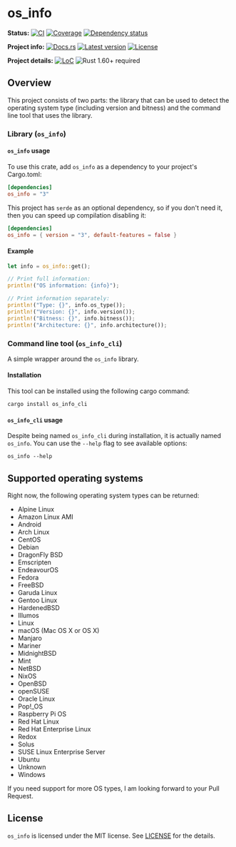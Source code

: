 # os_info

**Status:**
[![CI](https://github.com/stanislav-tkach/os_info/workflows/CI/badge.svg)](https://github.com/stanislav-tkach/os_info/actions)
[![Coverage](https://codecov.io/gh/stanislav-tkach/os_info/branch/master/graph/badge.svg)](https://codecov.io/gh/stanislav-tkach/os_info)
[![Dependency status](https://deps.rs/repo/github/stanislav-tkach/os_info/status.svg)](https://deps.rs/repo/github/stanislav-tkach/os_info)

**Project info:**
[![Docs.rs](https://docs.rs/os_info/badge.svg)](https://docs.rs/os_info)
[![Latest version](https://img.shields.io/crates/v/os_info.svg)](https://crates.io/crates/os_info)
[![License](https://img.shields.io/github/license/stanislav-tkach/os_info.svg)](https://github.com/stanislav-tkach/os_info/blob/master/LICENSE)

**Project details:**
[![LoC](https://tokei.rs/b1/github/stanislav-tkach/os_info)](https://github.com/stanislav-tkach/os_info)
![Rust 1.60+ required](https://img.shields.io/badge/rust-1.41+-blue.svg?label=Required%20Rust)

## Overview

This project consists of two parts: the library that can be used to detect the
operating system type (including version and bitness) and the command line tool
that uses the library.

### Library (`os_info`)

#### `os_info` usage

To use this crate, add `os_info` as a dependency to your project's Cargo.toml:

```toml
[dependencies]
os_info = "3"
```

This project has `serde` as an optional dependency, so if you don't need it, then
you can speed up compilation disabling it:

```toml
[dependencies]
os_info = { version = "3", default-features = false }
```

#### Example

```rust
let info = os_info::get();

// Print full information:
println!("OS information: {info}");

// Print information separately:
println!("Type: {}", info.os_type());
println!("Version: {}", info.version());
println!("Bitness: {}", info.bitness());
println!("Architecture: {}", info.architecture());
```

### Command line tool (`os_info_cli`)

A simple wrapper around the `os_info` library.

#### Installation

This tool can be installed using the following cargo command:

```console
cargo install os_info_cli
```

#### `os_info_cli` usage

Despite being named `os_info_cli` during installation, it is actually named
`os_info`. You can use the `--help` flag to see available options:

```console
os_info --help
```

## Supported operating systems

Right now, the following operating system types can be returned:

- Alpine Linux
- Amazon Linux AMI
- Android
- Arch Linux
- CentOS
- Debian
- DragonFly BSD
- Emscripten
- EndeavourOS
- Fedora
- FreeBSD
- Garuda Linux
- Gentoo Linux
- HardenedBSD
- Illumos
- Linux
- macOS (Mac OS X or OS X)
- Manjaro
- Mariner
- MidnightBSD
- Mint
- NetBSD
- NixOS
- OpenBSD
- openSUSE
- Oracle Linux
- Pop!_OS
- Raspberry Pi OS
- Red Hat Linux
- Red Hat Enterprise Linux
- Redox
- Solus
- SUSE Linux Enterprise Server
- Ubuntu
- Unknown
- Windows

If you need support for more OS types, I am looking forward to your Pull Request.

## License

`os_info` is licensed under the MIT license. See [LICENSE] for the details.

[lsb_release]: http://refspecs.linuxbase.org/LSB_2.0.1/LSB-PDA/LSB-PDA/lsbrelease.html
[LICENSE]: https://github.com/stanislav-tkach/os_info/blob/master/LICENSE
